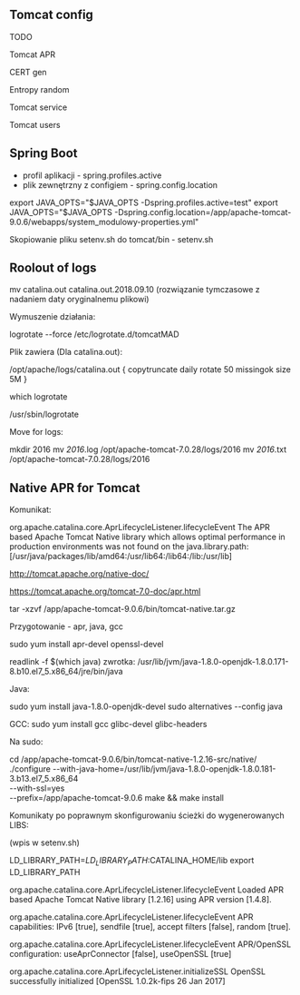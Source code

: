 ## Tomcat config

TODO

Tomcat APR

CERT gen

Entropy random

Tomcat service

Tomcat users


## Spring Boot

- profil aplikacji - spring.profiles.active
- plik zewnętrzny z configiem - spring.config.location

export JAVA_OPTS="$JAVA_OPTS -Dspring.profiles.active=test"
export JAVA_OPTS="$JAVA_OPTS -Dspring.config.location=/app/apache-tomcat-9.0.6/webapps/system_modulowy-properties.yml"

Skopiowanie pliku setenv.sh do tomcat/bin -  setenv.sh


## Roolout of logs

mv catalina.out catalina.out.2018.09.10   (rozwiązanie tymczasowe z nadaniem daty oryginalnemu plikowi)



Wymuszenie działania:

logrotate --force /etc/logrotate.d/tomcatMAD



Plik zawiera (Dla catalina.out):

/opt/apache/logs/catalina.out {
 copytruncate
 daily
 rotate 50
 missingok
 size 5M
}

which logrotate

/usr/sbin/logrotate 


Move for logs:

mkdir 2016
mv *2016*.log /opt/apache-tomcat-7.0.28/logs/2016
mv *2016*.txt /opt/apache-tomcat-7.0.28/logs/2016

## Native APR for Tomcat

Komunikat:

org.apache.catalina.core.AprLifecycleListener.lifecycleEvent The APR based Apache Tomcat Native library which allows optimal performance in production environments was not found on the java.library.path: [/usr/java/packages/lib/amd64:/usr/lib64:/lib64:/lib:/usr/lib]

http://tomcat.apache.org/native-doc/

https://tomcat.apache.org/tomcat-7.0-doc/apr.html


tar -xzvf /app/apache-tomcat-9.0.6/bin/tomcat-native.tar.gz



Przygotowanie - apr, java, gcc

sudo yum install apr-devel openssl-devel

readlink -f $(which java)
zwrotka: /usr/lib/jvm/java-1.8.0-openjdk-1.8.0.171-8.b10.el7_5.x86_64/jre/bin/java

Java:

sudo yum install java-1.8.0-openjdk-devel
sudo alternatives --config java

GCC:
sudo yum install gcc glibc-devel glibc-headers


Na sudo:

cd /app/apache-tomcat-9.0.6/bin/tomcat-native-1.2.16-src/native/
./configure --with-java-home=/usr/lib/jvm/java-1.8.0-openjdk-1.8.0.181-3.b13.el7_5.x86_64 \
--with-ssl=yes \
--prefix=/app/apache-tomcat-9.0.6
make && make install

Komunikaty po poprawnym skonfigurowaniu ścieżki do wygenerowanych LIBS:

(wpis w setenv.sh)

LD_LIBRARY_PATH=$LD_LIBRARY_PATH:$CATALINA_HOME/lib
export LD_LIBRARY_PATH



org.apache.catalina.core.AprLifecycleListener.lifecycleEvent Loaded APR based Apache Tomcat Native library [1.2.16] using APR version [1.4.8].

org.apache.catalina.core.AprLifecycleListener.lifecycleEvent APR capabilities: IPv6 [true], sendfile [true], accept filters [false], random [true].

org.apache.catalina.core.AprLifecycleListener.lifecycleEvent APR/OpenSSL configuration: useAprConnector [false], useOpenSSL [true]

org.apache.catalina.core.AprLifecycleListener.initializeSSL OpenSSL successfully initialized [OpenSSL 1.0.2k-fips  26 Jan 2017]
